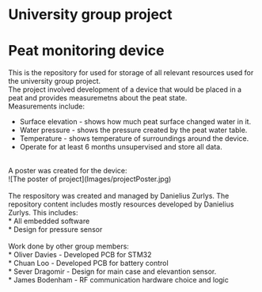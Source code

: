 # University group project
# Peat monitoring device
This is the repository for used for storage of all relevant resources used for the university group project.<br>
The project involved development of a device that would be placed in a peat and provides measuremetns about the peat state.</br>
Measurements include:</br>
* Surface elevation - shows how much peat surface changed water in it.</br>
* Water pressure - shows the pressure created by the peat water table.</br>
* Temperature - shows temperature of surroundings around the device.</br>
* Operate for at least 6 months unsupervised and store all data.</br>
</br>
A poster was created for the device:</br>
![The poster of project](Images/projectPoster.jpg)</br>
</br>
The respository was created and managed by Danielius Zurlys. The repository content includes mostly resources developed by Danielius Zurlys. This includes:<br>
* All embedded software<br>
* Design for pressure sensor<br>
<br>
Work done by other group members:<br>
* Oliver Davies - Developed PCB for STM32<br>
* Chuan Loo - Developed PCB for battery control<br>
* Sever Dragomir - Design for main case and elevantion sensor.<br>
* James Bodenham - RF communication hardware choice and logic<br>



